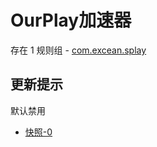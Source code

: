 # OurPlay加速器

存在 1 规则组 - [com.excean.splay](/src/apps/com.excean.splay.ts)

## 更新提示

默认禁用

- [快照-0](https://i.gkd.li/import/12684551)
